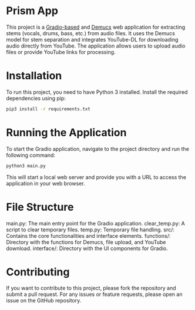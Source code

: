 # Prism App

This project is a [Gradio-based](https://github.com/gradio-app/gradio) and [Demucs](https://github.com/facebookresearch/demucs) web application for extracting stems (vocals, drums, bass, etc.) from audio files. It uses the Demucs model for stem separation and integrates YouTube-DL for downloading audio directly from YouTube. The application allows users to upload audio files or provide YouTube links for processing.

# Installation

To run this project, you need to have Python 3 installed. Install the required dependencies using pip:

```bash
pip3 install -r requirements.txt
```

# Running the Application

To start the Gradio application, navigate to the project directory and run the following command:
```bash
python3 main.py
```

This will start a local web server and provide you with a URL to access the application in your web browser.

# File Structure
main.py: The main entry point for the Gradio application.
clear_temp.py: A script to clear temporary files.
temp.py: Temporary file handling.
src/: Contains the core functionalities and interface elements.
functions/: Directory with the functions for Demucs, file upload, and YouTube download.
interface/: Directory with the UI components for Gradio.

# Contributing
If you want to contribute to this project, please fork the repository and submit a pull request. For any issues or feature requests, please open an issue on the GitHub repository.